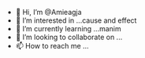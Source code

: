 - 👋 Hi, I’m @Amieagja
- 👀 I’m interested in ...cause and effect
- 🌱 I’m currently learning ...manim
- 💞️ I’m looking to collaborate on ...
- 📫 How to reach me ...

<!---
Amieagja/Amieagja is a ✨ special ✨ repository because its `README.md` (this file) appears on your GitHub profile.
You can click the Preview link to take a look at your changes.
--->
